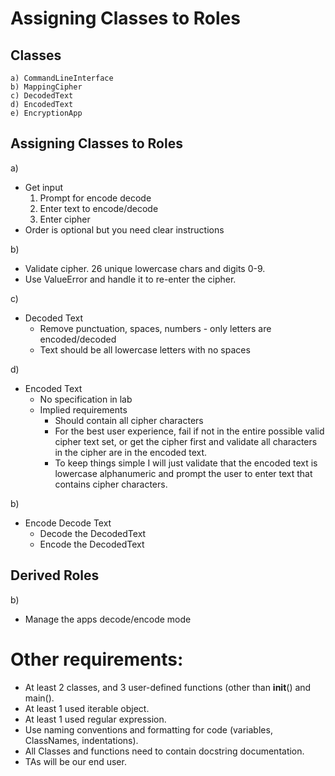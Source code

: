 # Assigning Classes to Roles


## Classes

    a) CommandLineInterface
    b) MappingCipher
    c) DecodedText
    d) EncodedText
    e) EncryptionApp

## Assigning Classes to Roles

a)
* Get input
    1. Prompt for encode decode
    2. Enter text to encode/decode
    3. Enter cipher
* Order is optional but you need clear instructions

b)
* Validate cipher. 26 unique lowercase chars and digits 0-9.
* Use ValueError and handle it to re-enter the cipher.

c)
* Decoded Text
    * Remove punctuation, spaces, numbers - only letters are encoded/decoded
    * Text should be all lowercase letters with no spaces

d)
* Encoded Text
    * No specification in lab
    * Implied requirements
        * Should contain all cipher characters
        * For the best user experience, fail if not in the entire possible valid cipher text set, or get the cipher first and validate all characters in the cipher are in the encoded text.
        * To keep things simple I will just validate that the encoded text is lowercase alphanumeric and prompt the user to enter text that contains cipher characters.

b)
* Encode Decode Text
    * Decode the DecodedText
    * Encode the DecodedText

## Derived Roles
b)
* Manage the apps decode/encode mode

# Other requirements:

* At least 2 classes, and 3 user-defined functions (other than __init__() and main().
* At least 1 used iterable object.
* At least 1 used regular expression.
* Use naming conventions and formatting for code (variables, ClassNames, indentations).
* All Classes and functions need to contain docstring documentation.
* TAs will be our end user.